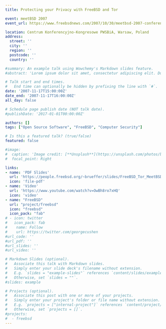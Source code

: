 ```yaml
---
title: Protecting your Privacy with FreeBSD and Tor

event: meetBSD 2007
event_url: https://www.freebsdnews.com/2007/10/30/meetbsd-2007-conference-warshaw/

location: Centrum Konferencyjno-Kongresowe PWSBiA, Warsaw, Poland
address:
  street: ''
  city: ''
  region: ''
  postcode: ''
  country: ''

#summary: An example talk using Wowchemy's Markdown slides feature.
#abstract: 'Lorem ipsum dolor sit amet, consectetur adipiscing elit. Duis posuere tellusac convallis placerat. Proin tincidunt magna sed ex sollicitudin condimentum. Sed ac faucibus dolor, scelerisque sollicitudin nisi. Cras purus urna, suscipit quis sapien eu, pulvinar tempor diam.'

# Talk start and end times.
#   End time can optionally be hidden by prefixing the line with `#`.
date: '2007-11-17T15:00:00Z'
date_end: '2007-11-17T16:00:00Z'
all_day: false

# Schedule page publish date (NOT talk date).
#publishDate: '2017-01-01T00:00:00Z'

authors: []
tags: ["Open Source Software", "FreeBSD", "Computer Security"]

# Is this a featured talk? (true/false)
featured: false

#image:
#  caption: 'Image credit: [**Unsplash**](https://unsplash.com/photos/bzdhc5b3Bxs)'
#  focal_point: Right

links:
- name: 'PDF Slides'
  url: 'https://people.freebsd.org/~brueffer/slides/FreeBSD_Tor_MeetBSD07.pdf'
  icon: 'file-pdf'
- name: 'Video'
  url: 'https://www.youtube.com/watch?v=OwBh8ro7xHQ'
  icon: 'video'
- name: "FreeBSD"
  url: "project/freebsd"
  icon: "freebsd"
  icon_pack: "fab"
# - icon: twitter
#   icon_pack: fab
#    name: Follow
#    url: https://twitter.com/georgecushen
#url_code: ''
#url_pdf: ''
#url_slides: ''
#url_video: ''

# Markdown Slides (optional).
#   Associate this talk with Markdown slides.
#   Simply enter your slide deck's filename without extension.
#   E.g. `slides = "example-slides"` references `content/slides/example-slides.md`.
#   Otherwise, set `slides = ""`.
#slides: example

# Projects (optional).
#   Associate this post with one or more of your projects.
#   Simply enter your project's folder or file name without extension.
#   E.g. `projects = ["internal-project"]` references `content/project/deep-learning/index.md`.
#   Otherwise, set `projects = []`.
#projects:
#  - freebsd
---
```

